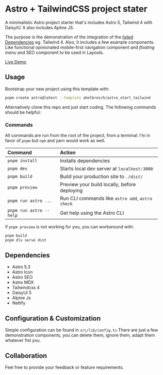 # Astro + TailwindCSS project stater

A minimalistic Astro project starter that's includes Astro 5, Tailwind 4 with DaisyIU. It also includes Apline JS.

The purpose is the demonstration of the integration of the [listed Dependencies](#Dependencies) eg. Tailwind 4. 
Also, it includes a few example components. Like functional opinionated mobile-first navigation component and _floating menu_ and SEO component to be used in Layouts.


[Live Demo](https://astro-start-tailwind.vercel.app/)

## Usage

Bootstrap your new project using this template with:

```bash
pnpm create astro@latest --template aholbreich/astro_start_tailwind
```

Alternatively clone this repo and just start coding. The following commands should be helpful:


### Commands

All commands are run from the root of the project, from a terminal:
I'm in favor of `pnpm` but `npm` and yarn would work as well.

| Command                 | Action                                           |
| :---------------------- | :----------------------------------------------- |
| `pnpm install`          | Installs dependencies                            |
| `pnpm dev`              | Starts local dev server at `localhost:3000`      |
| `pnpm build`            | Build your production site to `./dist/`          |
| `pnpm preview`          | Preview your build locally, before deploying     |
| `pnpm run astro ...`    | Run CLI commands like `astro add`, `astro check` |
| `pnpm run astro --help` | Get help using the Astro CLI                     |

if  `pnpm preview`  is not working for you, you can workaround with:

```bash
pnpm build
pnpm dlx serve dist
```

## Dependencies

- Astro 5.3
- Astro Icon
- Astro SEO
- Astro MDX
- Tailwindcss 4
- DaisyUI 5
- Alpine Js
- Netlify

## Configuration & Customization

Simple configuration can be found in `src/lib/config.ts`
There are just a few demonstration components, you can delete them, ignore them, adapt them whatever fist you.

## Collaboration

Feel free to provide your feedback or feature requirements.